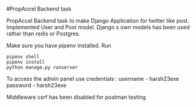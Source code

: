 #PropAccel Backend task 

PropAccel Backend task to make Django Application for twitter like post. Implemented User and Post model. Django s own models has been used rather than redis or Postgres.

Make sure you have pipenv installed.
Run 
```
pipenv shell
pipenv install
python manage.py runserver
```

To access the admin panel use credentials : 
username - harsh23exe
password - harsh23exe

Middleware csrf has been disabled for postman testing
